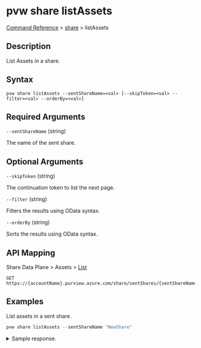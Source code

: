 # pvw share listAssets

[Command Reference](../../../README.md#command-reference) > [share](./main.md) >  listAssets

## Description

List Assets in a share.

## Syntax

```
pvw share listAssets --sentShareName=<val> [--skipToken=<val> --filter=<val> --orderBy=<val>]
```

## Required Arguments

`--sentShareName` (string)

The name of the sent share.

## Optional Arguments

`--skipToken` (string)

The continuation token to list the next page.

`--filter` (string)

Filters the results using OData syntax.

`--orderBy` (string)

Sorts the results using OData syntax.

## API Mapping

Share Data Plane > Assets > [List](https://docs.microsoft.com/en-us/rest/api/purview/sharedataplane/assets/list)
```
GET https://{accountName}.purview.azure.com/share/sentShares/{sentShareName}/assets
```

## Examples

List assets in a sent share.

```powershell
pvw share listAssets --sentShareName "NewShare"
```


<details><summary>Sample response.</summary>
<p>

```json
{
   "value":[
      {
         "id":"/sentShares/NewShare/assets/assetName",
         "kind":"BlobAccount",
         "name":"assetName",
         "properties":{
            "location":"uksouth",
            "paths":[
               {
                  "containerName":"products",
                  "receiverPath":"products.csv",
                  "senderPath":"products.csv"
               }
            ],
            "provisioningState":"Succeeded",
            "receiverAssetName":"assetName",
            "storageAccountResourceId":"/subscriptions/2c334b6c-e556-40ac-a4c0-c0d1d2e08ca0/resourceGroups/pv-7643-rg/providers/Microsoft.Storage/storageAccounts/storagedatashare01"
         },
         "type":"sentShares/assets"
      }
   ]
}
```
</p>
</details>

